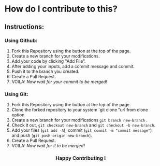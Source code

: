 
# How do I contribute to this?

## Instructions:

### Using Github:

1. Fork this Repository using the button at the top of the page.
2. Create a new branch for your modifications.
3. Add your code by clicking "Add File".
4. After adding your inputs, add a commit message and commit.
5. Push it to the branch you created.
6. Create a Pull Request.
7. VOILA! *Now wait for your commit to be merged!*

### Using Git:

1. Fork this Repository using the button at the top of the page.
2. Clone the forked repository to your system `git clone "url from clone option.
3. Create a new branch for your modifications  `git branch new-branch` .
4. Check it out, `git checkout new-branch` and `git checkout -b new-branch`.
5. Add your files (`git add -A`), commit (`git commit -m "commit message"`) and push (`git push origin new-branch`).
6. Create a Pull Request.
7. VOILA! *Now wait for it to be merged!*


<h3 align="center"> Happy Contributing ! </h3>
